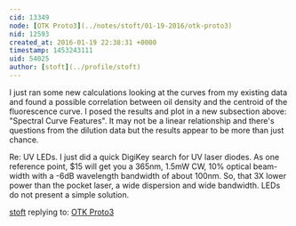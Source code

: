 ```yaml
---
cid: 13349
node: [OTK Proto3](../notes/stoft/01-19-2016/otk-proto3)
nid: 12593
created_at: 2016-01-19 22:38:31 +0000
timestamp: 1453243111
uid: 54025
author: [stoft](../profile/stoft)
---
```


I just ran some new calculations looking at the curves from my existing data and found a possible correlation between oil density and the centroid of the fluorescence curve. I posed the results and plot in a new subsection above: "Spectral Curve Features". It may not be a linear relationship and there's questions from the dilution data but the results appear to be more than just chance.

Re: UV LEDs. I just did a quick DigiKey search for UV laser diodes. As one reference point, $15 will get you a 365nm, 1.5mW CW, 10% optical beam-width with a -6dB wavelength bandwidth of about 100nm. So, that 3X lower power than the pocket laser, a wide dispersion and wide bandwidth. LEDs do not present a simple solution.


[stoft](../profile/stoft) replying to: [OTK Proto3](../notes/stoft/01-19-2016/otk-proto3)

